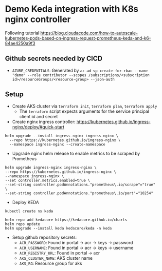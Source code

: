 # Demo Keda integration with K8s nginx controller

Following tutorial https://blog.cloudacode.com/how-to-autoscale-kubernetes-pods-based-on-ingress-request-prometheus-keda-and-k6-84ae4250a9f3

## Github secrets needed by CICD

- `AZURE_CREDENTIALS`: Generated by `az ad sp create-for-rbac --name "demo" --role contributor --scopes /subscriptions/<subscription id>/resourceGroups/<resource-group> --json-auth`

## Setup

- Create AKS cluster via `terraform init`, `terraform plan`, `terraform apply`
  - The `terraform` script expects arguments for the service principal client id and secret
- Create nginx ingress controller: https://kubernetes.github.io/ingress-nginx/deploy/#quick-start
```
helm upgrade --install ingress-nginx ingress-nginx \
  --repo https://kubernetes.github.io/ingress-nginx \
  --namespace ingress-nginx --create-namespace
```
- Upgrade nginx helm release to enable metrics to be scraped by Prometheus
```
helm upgrade ingress-nginx ingress-nginx \
--repo https://kubernetes.github.io/ingress-nginx \
--namespace ingress-nginx \
--set controller.metrics.enabled=true \
--set-string controller.podAnnotations."prometheus\.io/scrape"="true" \
--set-string controller.podAnnotations."prometheus\.io/port"="10254"
```
- Deploy KEDA
```
kubectl create ns keda

helm repo add kedacore https://kedacore.github.io/charts
helm repo update
helm upgrade --install keda kedacore/keda -n keda
```
- Setup github repository secrets:
  - `ACR_PASSWORD`: Found in portal -> acr -> keys -> password
  - `ACR_USERNAME`: Found in portal -> acr -> keys -> username
  - `ACR_REGISTRY_URL`: Found in portal -> acr
  - `AKS_CLUSTER_NAME`: AKS cluster name
  - `AKS_RG`: Resource group for aks
